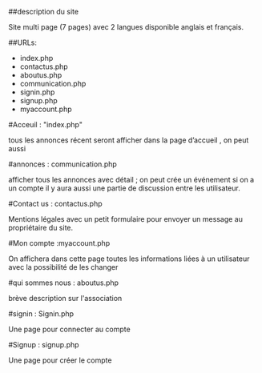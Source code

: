 ##description du site

Site multi page (7 pages) avec 2 langues disponible anglais et français.

##URLs:

* index.php         
* contactus.php      
* aboutus.php         
* communication.php   
* signin.php          
* signup.php          
* myaccount.php       

#Acceuil : "index.php"

tous les annonces récent seront afficher dans la page d’accueil , on peut aussi

#annonces : communication.php

afficher tous les annonces avec détail ;
on peut crée un événement si on a un compte
il y aura aussi une partie de discussion entre les utilisateur.

#Contact us : contactus.php

Mentions légales avec un petit formulaire pour envoyer un message au propriétaire du site.

#Mon compte :myaccount.php

On affichera dans cette page toutes les informations liées à un utilisateur avec la possibilité de les changer

#qui sommes nous : aboutus.php

brève description sur l'association

#signin  : Signin.php

Une page pour connecter au compte

#Signup  : signup.php

Une page pour créer le compte
